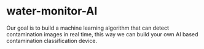 # water-monitor-AI
Our goal is to build a machine learning algorithm that can detect contamination images in real time, this way we can build your own AI based contamination classification device.
